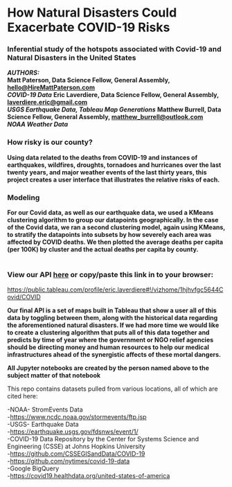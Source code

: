 # How Natural Disasters Could Exacerbate COVID-19 Risks
### Inferential study of the hotspots associated with Covid-19 and Natural Disasters in the United States
***AUTHORS:***<br>
**Matt Paterson, Data Science Fellow, General Assembly, hello@HireMattPaterson.com**<br>
<t>***COVID-19 Data***</t>
**Eric Laverdiere, Data Science Fellow, General Assembly, laverdiere.eric@gmail.com**<br>
<t>***USGS Earthquake Data, Tableau Map Generations***</t>
**Matthew Burrell, Data Science Fellow, General Assembly, matthew_burrell@outlook.com**<br>
<t>***NOAA Weather Data***</t>

### How risky is our county?
**Using data related to the deaths from COVID-19 and instances of earthquakes, wildfires, droughts, tornadoes and hurricanes over the last twenty years, and major weather events of the last thirty years, this project creates a user interface that illustrates the relative risks of each.**

### Modeling
**For our Covid data, as well as our earthquake data, we used a KMeans clustering algorithm to group our datapoints geographically. In the case of the Covid data, we ran a second clustering model, again using KMeans, to stratify the datapoints into subsets by how severely each area was affected by COVID deaths.  We then plotted the average deaths per capita (per 100K) by cluster and the actual deaths per capita by county.**<br><br>

### View our API <a href=https://public.tableau.com/profile/eric.laverdiere#!/vizhome/1hjhvfgc5644Covid/COVID>here</a> or copy/paste this link in to your browser:
https://public.tableau.com/profile/eric.laverdiere#!/vizhome/1hjhvfgc5644Covid/COVID

**Our final API is a set of maps built in Tableau that show a user all of this data by toggling between them, along with the historical data regarding the aforementioned natural disasters.  If we had more time we would like to create a clustering algorithm that puts all of this data together and predicts by time of year where the government or NGO relief agencies should be directing money and human resources to help our medical infrastructures ahead of the synergistic affects of these mortal dangers.**

**All Jupyter notebooks are created by the person named above to the subject matter of that notebook**

This repo contains datasets pulled from various locations, all of which are cited here:

-NOAA- StromEvents Data <br>
-https://www.ncdc.noaa.gov/stormevents/ftp.jsp<br>
-USGS- Earthquake Data<br>
-https://earthquake.usgs.gov/fdsnws/event/1/<br>
-COVID-19 Data Repository by the Center for Systems Science and Engineering (CSSE) at Johns Hopkins University<br>
-https://github.com/CSSEGISandData/COVID-19<br>
-https://github.com/nytimes/covid-19-data<br>
-Google BigQuery<br>
-https://covid19.healthdata.org/united-states-of-america<br>
